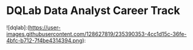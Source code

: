 # DQLab Data Analyst Career Track
![dqlab]:(https://user-images.githubusercontent.com/128627819/235390353-4cc1d15c-36fe-4bfc-b712-7f4be4314394.png):
